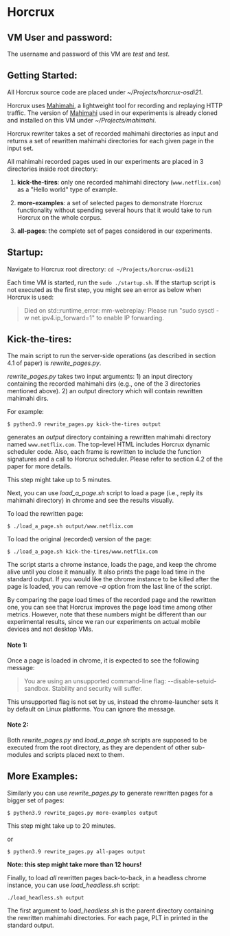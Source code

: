 # Horcrux

## VM User and password:

The username and password of this VM are *test* and *test*.

## Getting Started:

All Horcrux source code are placed under *~/Projects/horcrux-osdi21*.

Horcrux uses [Mahimahi](http://mahimahi.mit.edu/), a lightweight tool for recording and replaying HTTP traffic.
The version of [Mahimahi](https://github.com/ShaghayeghMrdn/mahimahi/tree/ubuntu_16_04) used in our experiments is already cloned and installed on this VM under *~/Projects/mahimahi*.

Horcrux rewriter takes a set of recorded mahimahi directories as input and returns a set of rewritten mahimahi directories for each given page in the input set.

All mahimahi recorded pages used in our experiments are placed in 3 directories inside root directory:

1. __kick-the-tires__: only one recorded mahimahi directory (`www.netflix.com`) as a "Hello world" type of example.

2. __more-examples__: a set of selected pages to demonstrate Horcrux functionality without spending several hours that it would take to run Horcrux on the whole corpus.

3. __all-pages__: the complete set of pages considered in our experiments.


## Startup:

Navigate to Horcrux root directory: `cd ~/Projects/horcrux-osdi21`

Each time VM is started, run the `sudo ./startup.sh`.
If the startup script is not executed as the first step, you might see an error as below when Horcrux is used:

> Died on std::runtime_error: mm-webreplay: Please run "sudo sysctl -w net.ipv4.ip_forward=1" to enable IP forwarding.


## Kick-the-tires:

The main script to run the server-side operations (as described in section 4.1 of paper) is *rewrite_pages.py*.

*rewrite_pages.py* takes two input arguments: 1) an input directory containing the recorded mahimahi dirs (e.g., one of the 3 directories mentioned above). 2) an output directory which will contain rewritten mahimahi dirs.

For example:
```
$ python3.9 rewrite_pages.py kick-the-tires output
```
generates an *output* directory containing a rewritten mahimahi directory named `www.netflix.com`. The top-level HTML includes Horcrux dynamic scheduler code. Also, each frame is rewritten to include the function signatures and a call to Horcrux scheduler. Please refer to section 4.2 of the paper for more details.

This step might take up to 5 minutes.

Next, you can use *load_a_page.sh* script  to load a page (i.e., reply its mahimahi directory) in chrome and see the results visually.

To load the rewritten page:
```
$ ./load_a_page.sh output/www.netflix.com
```

To load the original (recorded) version of the page:
```
$ ./load_a_page.sh kick-the-tires/www.netflix.com
```

The script starts a chrome instance, loads the page, and keep the chrome alive until you close it manually. It also prints the page load time in the standard output. If you would like the chrome instance to be killed after the page is loaded, you can remove *-a* option from the last line of the script.

By comparing the page load times of the recorded page and the rewritten one, you can see that Horcrux improves the page load time among other metrics. However, note that these numbers might be different than our experimental results, since we ran our experiments on actual mobile devices and not desktop VMs.

#### Note 1:
Once a page is loaded in chrome, it is expected to see the following message:
> You are using an unsupported command-line flag: --disable-setuid-sandbox. Stability and security will suffer.

This unsupported flag is not set by us, instead the chrome-launcher sets it by default on Linux platforms. You can ignore the message.

#### Note 2:
Both *rewrite_pages.py* and *load_a_page.sh* scripts are supposed to be executed from the root directory, as they are dependent of other sub-modules and scripts placed next to them.


## More Examples:

Similarly you can use *rewrite_pages.py* to generate rewritten pages for a bigger set of pages:
```
$ python3.9 rewrite_pages.py more-examples output
```
This step might take up to 20 minutes.

or
```
$ python3.9 rewrite_pages.py all-pages output
```
**Note: this step might take more than 12 hours!**

Finally, to load *all* rewritten pages back-to-back, in a headless chrome instance, you can use *load_headless.sh* script:
```
./load_headless.sh output
```

The first argument to *load_headless.sh* is the parent directory containing the rewritten mahimahi directories.
For each page, PLT in printed in the standard output.